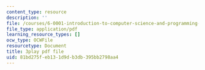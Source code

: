 ```yaml
---
content_type: resource
description: ''
file: /courses/6-0001-introduction-to-computer-science-and-programming-in-python-fall-2016/81bd275feb131d9db3db395bb2798aa4_EFCdr_43qmU.pdf
file_type: application/pdf
learning_resource_types: []
ocw_type: OCWFile
resourcetype: Document
title: 3play pdf file
uid: 81bd275f-eb13-1d9d-b3db-395bb2798aa4
---
```

